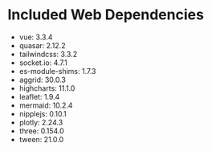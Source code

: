 # Included Web Dependencies

- vue: 3.3.4
- quasar: 2.12.2
- tailwindcss: 3.3.2
- socket.io: 4.7.1
- es-module-shims: 1.7.3
- aggrid: 30.0.3
- highcharts: 11.1.0
- leaflet: 1.9.4
- mermaid: 10.2.4
- nipplejs: 0.10.1
- plotly: 2.24.3
- three: 0.154.0
- tween: 21.0.0
